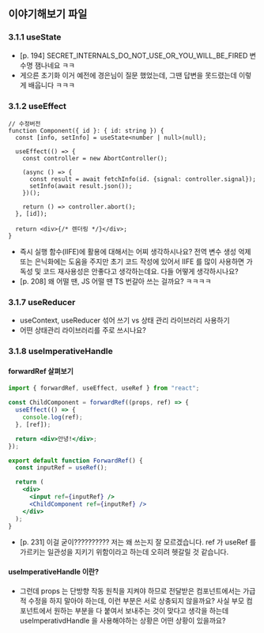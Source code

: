## 이야기해보기 파일

### 3.1.1 useState

- [p. 194] SECRET_INTERNALS_DO_NOT_USE_OR_YOU_WILL_BE_FIRED 변수명 잼나네요 ㅋㅋ
- 게으른 초기화 이거 예전에 경은님이 질문 했었는데, 그땐 답변을 못드렸는데 이렇게 배웁니다 ㅋㅋㅋ

### 3.1.2 useEffect

```tsx
// 수정버전
function Component({ id }: { id: string }) {
  const [info, setInfo] = useState<number | null>(null);

  useEffect(() => {
    const controller = new AbortController();

    (async () => {
      const result = await fetchInfo(id. {signal: controller.signal});
      setInfo(await result.json());
    })();

    return () => controller.abort();
  }, [id]);

  return <div>{/* 렌더링 */}</div>;
}
```

- 즉시 실행 함수(IIFE)에 활용에 대해서는 어찌 생각하시나요? 전역 변수 생성 억제 또는 은닉화에는 도움을 주지만 초기 코드 작성에 있어서 IIFE 를 많이 사용하면 가독성 및 코드 재사용성은 안좋다고 생각하는데요. 다들 어떻게 생각하시나요?
- [p. 208] 왜 어떨 땐, JS 어떨 땐 TS 번갈아 쓰는 걸까요? ㅋㅋㅋㅋ

### 3.1.7 useReducer

- useContext, useReducer 섞어 쓰기 vs 상태 관리 라이브러리 사용하기
- 어떤 상태관리 라이브러리를 주로 쓰시나요?

### 3.1.8 useImperativeHandle

#### forwardRef 살펴보기

```jsx
import { forwardRef, useEffect, useRef } from "react";

const ChildComponent = forwardRef((props, ref) => {
  useEffect(() => {
    console.log(ref);
  }, [ref]);

  return <div>안녕!</div>;
});

export default function ForwardRef() {
  const inputRef = useRef();

  return (
    <div>
      <input ref={inputRef} />
      <ChildComponent ref={inputRef} />
    </div>
  );
}
```

- [p. 231] 이걸 굳이?????????? 저는 왜 쓰는지 잘 모르겠습니다. ref 가 useRef 를 가르키는 일관성을 지키기 위함이라고 하는데 오히려 헷갈릴 것 같습니다.

#### useImperativeHandle 이란?

- 그런데 props 는 단방향 작동 원칙을 지켜야 하므로 전달받은 컴포넌트에서는 가급적 수정을 하지 말아야 하는데, 이런 부분은 서로 상충되지 않을까요? 사실 부모 컴포넌트에서 원하는 부분을 다 붙여서 보내주는 것이 맞다고 생각을 하는데 useImperativdHandle 을 사용해야하는 상황은 어떤 상황이 있을까요?
